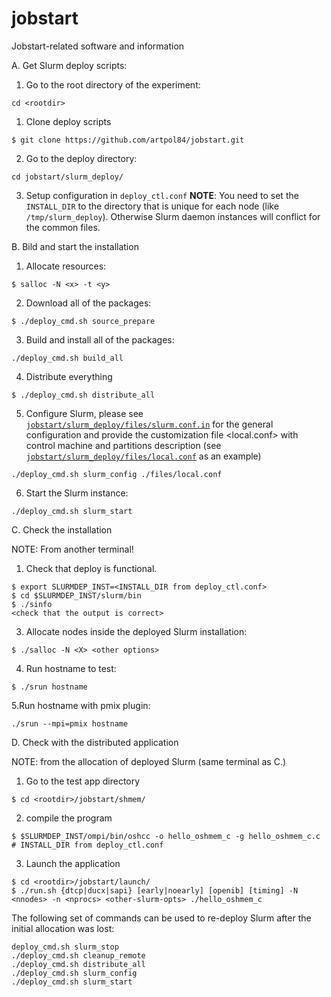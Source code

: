 # jobstart
Jobstart-related software and information


A. Get Slurm deploy scripts:
1. Go to the root directory of the experiment:
```Shell
cd <rootdir>
```
1. Clone deploy scripts
```Shell
$ git clone https://github.com/artpol84/jobstart.git 
```
2. Go to the deploy directory:
```Shell
cd jobstart/slurm_deploy/
```
3. Setup configuration in `deploy_ctl.conf`
**NOTE**: You need to set the `INSTALL_DIR` to the directory that is unique for each node (like `/tmp/slurm_deploy`). Otherwise Slurm daemon instances will conflict for the common files.


B. Bild and start the installation
1. Allocate resources:
```Shell
$ salloc -N <x> -t <y>
```
2. Download all of the packages:
```Shell
$ ./deploy_cmd.sh source_prepare
```
3. Build and install all of the packages: 
```Shell
./deploy_cmd.sh build_all
```
4. Distribute everything
```Shell
$ ./deploy_cmd.sh distribute_all
```
5. Configure Slurm, please see [`jobstart/slurm_deploy/files/slurm.conf.in`](https://github.com/artpol84/jobstart/blob/master/slurm_deploy/files/slurm.conf.in) for the general configuration and provide the customization file <local.conf> with control machine and partitions description (see [`jobstart/slurm_deploy/files/local.conf`](https://github.com/artpol84/jobstart/blob/master/slurm_deploy/files/local.conf) as an example)
```Shell
./deploy_cmd.sh slurm_config ./files/local.conf
```
6. Start the Slurm instance:
```Shell
./deploy_cmd.sh slurm_start
```

C. Check the installation

NOTE: From another terminal!

1. Check that deploy is functional.
```Shell
$ export SLURMDEP_INST=<INSTALL_DIR from deploy_ctl.conf>
$ cd $SLURMDEP_INST/slurm/bin
$ ./sinfo
<check that the output is correct>
```
3. Allocate nodes inside the deployed Slurm installation:
```Shell
$ ./salloc -N <X> <other options>
```
4. Run hostname to test:
```Shell
$ ./srun hostname
```
5.Run hostname with pmix plugin:
```Shell
./srun --mpi=pmix hostname
```

D. Check with the distributed application

NOTE: from the allocation of deployed Slurm (same terminal as C.)

1. Go to the test app directory
```Shell
$ cd <rootdir>/jobstart/shmem/
```
2. compile the program
```Shell
$ $SLURMDEP_INST/ompi/bin/oshcc -o hello_oshmem_c -g hello_oshmem_c.c # INSTALL_DIR from deploy_ctl.conf
```

3. Launch the application
```Shell
$ cd <rootdir>/jobstart/launch/
$ ./run.sh {dtcp|ducx|sapi} [early|noearly] [openib] [timing] -N <nnodes> -n <nprocs> <other-slurm-opts> ./hello_oshmem_c
```

The following set of commands can be used to re-deploy Slurm after the initial allocation was lost:
```
deploy_cmd.sh slurm_stop
./deploy_cmd.sh cleanup_remote
./deploy_cmd.sh distribute_all
./deploy_cmd.sh slurm_config
./deploy_cmd.sh slurm_start
```



